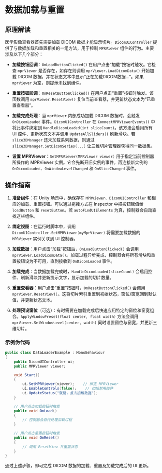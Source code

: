 # 数据加载与重置

## 原理解读

医学影像查看器首先需要加载 DICOM 数据才能显示切片。`DicomUIController` 提供了与数据加载和重置相关的一组方法，用于控制 `MPRViewer` 组件的行为。主要涉及以下几个部分：

* **加载按钮回调**：`OnLoadButtonClicked()` 在用户点击“加载”按钮时触发。它检查 `mprViewer` 是否存在，如存在则调用 `mprViewer.LoadDicomData()` 开始加载 DICOM 数据，并在状态文本中显示“正在加载DICOM数据...”。如果 `mprViewer` 为空，则提示未找到组件。

* **重置按钮回调**：`OnResetButtonClicked()` 在用户点击“重置”按钮时触发。该函数调用 `mprViewer.ResetView()` 复位当前查看器，并更新状态文本为“已重置查看器”。

* **加载完成处理**：当 `mprViewer` 内部成功加载 DICOM 数据时，会触发 `OnDicomLoaded` 事件。`DicomUIController` 在 `ConnectMPRViewerEvents()` 中将此事件绑定到 `HandleDicomLoaded(int sliceCount)`。该方法会启用所有 UI 控件、更新状态文本并调用 `UpdateAllSliders()` 刷新滑块。若 `slice3DManager` 还未加载系列数据，则通过 `slice3DManager.SetDicomSeries(...)` 让三维切片管理器获得同一数据集。

* **设置 MPRViewer**：`SetMPRViewer(MPRViewer viewer)` 用于指定当前控制器所操作的 MPRViewer 实例。它会先断开旧实例的事件，再连接新实例的 `OnDicomLoaded`、`OnWindowLevelChanged` 和 `OnSliceChanged` 事件。

## 操作指南

1. **准备组件**：在 Unity 场景中，确保存在 `MPRViewer`、`DicomUIController` 和相应的加载、重置按钮。可以通过拖拽方式在 Inspector 中把按钮赋值给 `loadButton` 和 `resetButton`。若 `autoFindUIElements` 为真，控制器会自动查找这些组件。

2. **绑定视图**：在运行时脚本中，调用 `DicomUIController.SetMPRViewer(myMprViewer)` 将需要加载数据的 `MPRViewer` 实例关联到 UI 控制器。

3. **加载数据**：用户点击“加载”按钮后，`OnLoadButtonClicked()` 会调用 `mprViewer.LoadDicomData()`。加载过程异步完成，控制器会将所有滑块和重置按钮设为不可用，直到接收到 `OnDicomLoaded` 事件。

4. **加载完成**：当数据加载完成时，`HandleDicomLoaded(sliceCount)` 会启用控件、刷新滑块并更新提示文字，显示加载的切片数量。

5. **重置查看器**：用户点击“重置”按钮时，`OnResetButtonClicked()` 会调用 `mprViewer.ResetView()`。这将切片索引重置到初始状态，窗位/窗宽回到默认值，并更新状态文本。

6. **处理预设窗位**（可选）：有时需要在加载完成后快速应用特定的窗位和窗宽组合。`ApplyWindowPreset(float center, float width)` 方法会调用 `mprViewer.SetWindowLevel(center, width)` 同时设置窗位与窗宽，并更新三维切片。

### 示例伪代码

```csharp
public class DataLoaderExample : MonoBehaviour
{
    public DicomUIController ui;
    public MPRViewer viewer;

    void Start()
    {
        ui.SetMPRViewer(viewer);    // 绑定 MPRViewer
        ui.EnableControls(false);    // 初始禁用控件
        ui.UpdateStatus("就绪，点击加载数据");
    }

    // 用户点击加载按钮时触发
    public void OnLoad()
    {
        // 控制器会自行处理加载过程
    }

    // 用户点击重置按钮时触发
    public void OnReset()
    {
        // 调用 ResetView 并重置状态
    }
}
```

通过上述步骤，即可完成 DICOM 数据的加载、重置及加载完成后的 UI 更新。